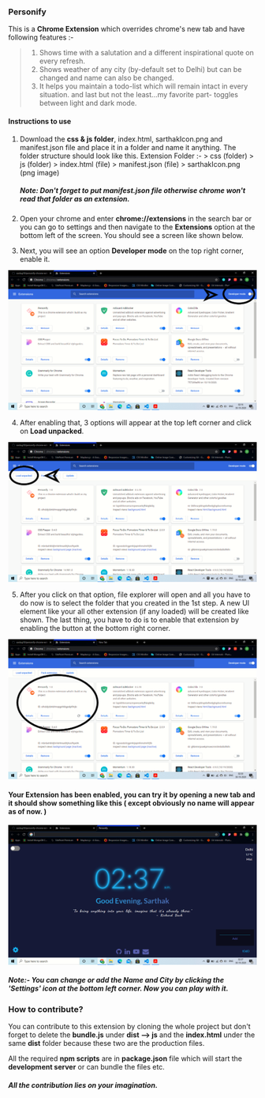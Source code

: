 ### Personify
This is a **Chrome Extension** which overrides chrome's new tab and have following features :-
> 1) Shows time with a salutation and a different inspirational quote on every refresh.
> 2) Shows weather of any city (by-default set to Delhi) but can be changed and name can also be changed.
> 3) It helps you maintain a todo-list which will remain intact in every situation. and last but not the least...my favorite part- toggles between light and dark mode. 

#### Instructions to use
1) Download the **css & js folder**, index.html, sarthakIcon.png and manifest.json file and place it in a folder and name it anything. The folder structure should look like this.
    Extension Folder :-
        > css (folder)
        > js (folder)
        > index.html (file)
        > manifest.json (file)
        > sarthakIcon.png (png image)

    ##### Note: Don't forget to put manifest.json file otherwise chrome won't read that folder as an extension.

2) Open your chrome and enter **chrome://extensions** in the search bar or you can go to settings and then navigate to the **Extensions** option at the bottom left of the screen. You should see a screen like shown below.

3) Next, you will see an option **Developer mode** on the top right corner, enable it.

![extension screen](readme/1.png)

4) After enabling that, 3 options will appear at the top left corner and click on **Load unpacked**.

![extension screen](readme/2.png)

5) After you click on that option, file explorer will open and all you have to do now is to select the folder that you created in the 1st step. A new UI element like your all other extension (if any loaded) will be created like shown. The last thing, you have to do is to enable that extension by enabling the button at the bottom right corner.

![extension screen](readme/3.png)

#### Your Extension has been enabled, you can try it by opening a new tab and it should show something like this ( except obviously no name will appear as of now. )

![extension screen](readme/4.png)

##### Note:- You can change or add the Name and City by clicking the 'Settings' icon at the bottom left corner. Now you can play with it.

### How to contribute?
You can contribute to this extension by cloning the whole project but don't forget to delete the **bundle.js** under **dist --> js** and the **index.html** under the same **dist** folder because these two are the production files.

All the required **npm scripts** are in **package.json** file which will start the **development server** or can bundle the files etc.

##### All the contribution lies on your imagination.
